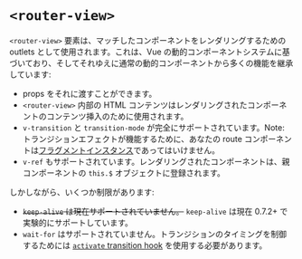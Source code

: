 # `<router-view>`

`<router-view>` 要素は、マッチしたコンポーネントをレンダリングするための outlets として使用されます。これは、Vue の動的コンポーネントシステムに基づいており、そしてそれゆえに通常の動的コンポーネントから多くの機能を継承しています:

- props をそれに渡すことができます。
- `<router-view>` 内部の HTML コンテンツはレンダリングされたコンポーネントのコンテンツ挿入のために使用されます。
- `v-transition` と `transition-mode` が完全にサポートされています。Note: トランジションエフェクトが機能するために、あなたの route コンポーネントは[フラグメントインスタンス](http://vuejs.org/guide/components.html#Fragment_Instance)であってはいけません。
- `v-ref` もサポートされています。レンダリングされたコンポーネントは、親コンポーネントの `this.$` オブジェクトに登録されます。

しかしながら、いくつか制限があります:

- ~~`keep-alive` は現在サポートされていません。~~ `keep-alive` は現在 0.7.2+ で実験的にサポートしています。
- `wait-for` はサポートされていません。トランジションのタイミングを制御するためには [`activate` transition hook](pipeline/activate.html) を使用する必要があります。
